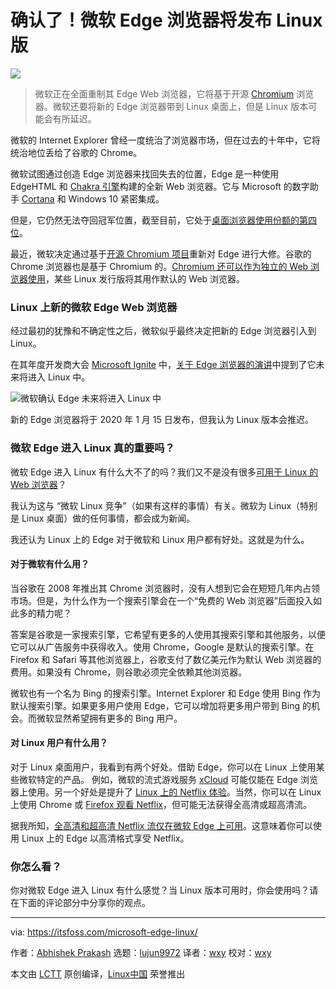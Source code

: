 [#]: collector: (lujun9972)
[#]: translator: (wxy)
[#]: reviewer: (wxy)
[#]: publisher: ( )
[#]: url: ( )
[#]: subject: (Confirmed! Microsoft Edge Will be Available on Linux)
[#]: via: (https://itsfoss.com/microsoft-edge-linux/)
[#]: author: (Abhishek Prakash https://itsfoss.com/author/abhishek/)

确认了！微软 Edge 浏览器将发布 Linux 版
======

![](https://img.linux.net.cn/data/attachment/album/201911/11/164600uv7yrbe7gtkxi4xg.jpg)

> 微软正在全面重制其 Edge Web 浏览器，它将基于开源 [Chromium][2] 浏览器。微软还要将新的 Edge 浏览器带到 Linux 桌面上，但是 Linux 版本可能会有所延迟。

微软的 Internet Explorer 曾经一度统治了浏览器市场，但在过去的十年中，它将统治地位丢给了谷歌的  Chrome。

微软试图通过创造 Edge 浏览器来找回失去的位置，Edge 是一种使用 EdgeHTML 和 [Chakra 引擎][6]构建的全新 Web 浏览器。它与 Microsoft 的数字助手 [Cortana][7] 和 Windows 10 紧密集成。

但是，它仍然无法夺回冠军位置，截至目前，它处于[桌面浏览器使用份额的第四位][8]。

最近，微软决定通过基于[开源 Chromium 项目][9]重新对 Edge 进行大修。谷歌的 Chrome 浏览器也是基于 Chromium 的。[Chromium 还可以作为独立的 Web 浏览器使用][2]，某些 Linux 发行版将其用作默认的 Web 浏览器。

### Linux 上新的微软 Edge Web 浏览器

经过最初的犹豫和不确定性之后，微软似乎最终决定把新的 Edge 浏览器引入到 Linux。

在其年度开发商大会 [Microsoft Ignite][10] 中，[关于 Edge 浏览器的演讲][11]中提到了它未来将进入 Linux 中。

![微软确认 Edge 未来将进入 Linux 中][12]

新的 Edge 浏览器将于 2020 年 1 月 15 日发布，但我认为 Linux 版本会推迟。

### 微软 Edge 进入 Linux 真的重要吗？

微软 Edge 进入 Linux 有什么大不了的吗？我们又不是没有很多[可用于 Linux 的 Web 浏览器][13]？

我认为这与 “微软 Linux 竞争”（如果有这样的事情）有关。微软为 Linux（特别是 Linux 桌面）做的任何事情，都会成为新闻。

我还认为 Linux 上的 Edge 对于微软和 Linux 用户都有好处。这就是为什么。

#### 对于微软有什么用？

当谷歌在 2008 年推出其 Chrome 浏览器时，没有人想到它会在短短几年内占领市场。但是，为什么作为一个搜索引擎会在一个“免费的 Web 浏览器”后面投入如此多的精力呢？

答案是谷歌是一家搜索引擎，它希望有更多的人使用其搜索引擎和其他服务，以便它可以从广告服务中获得收入。使用 Chrome，Google 是默认的搜索引擎。在 Firefox 和 Safari 等其他浏览器上，谷歌支付了数亿美元作为默认 Web 浏览器的费用。如果没有 Chrome，则谷歌必须完全依赖其他浏览器。

微软也有一个名为 Bing 的搜索引擎。Internet Explorer 和 Edge 使用 Bing 作为默认搜索引擎。如果更多用户使用 Edge，它可以增加将更多用户带到 Bing 的机会。而微软显然希望拥有更多的 Bing 用户。

#### 对 Linux 用户有什么用？

对于 Linux 桌面用户，我看到有两个好处。借助 Edge，你可以在 Linux 上使用某些微软特定的产品。 例如，微软的流式游戏服务 [xCloud][14] 可能仅能在 Edge 浏览器上使用。另一个好处是提升了 [Linux 上的 Netflix 体验][15]。当然，你可以在 Linux 上使用 Chrome 或 [Firefox 观看 Netflix][16]，但可能无法获得全高清或超高清流。

据我所知，[全高清和超高清 Netflix 流仅在微软 Edge 上可用][17]。这意味着你可以使用 Linux 上的 Edge 以高清格式享受 Netflix。

### 你怎么看？

你对微软 Edge 进入 Linux 有什么感觉？当 Linux 版本可用时，你会使用吗？请在下面的评论部分中分享你的观点。

--------------------------------------------------------------------------------

via: https://itsfoss.com/microsoft-edge-linux/

作者：[Abhishek Prakash][a]
选题：[lujun9972][b]
译者：[wxy](https://github.com/wxy)
校对：[wxy](https://github.com/wxy)

本文由 [LCTT](https://github.com/LCTT/TranslateProject) 原创编译，[Linux中国](https://linux.cn/) 荣誉推出

[a]: https://itsfoss.com/author/abhishek/
[b]: https://github.com/lujun9972
[1]: https://i0.wp.com/itsfoss.com/wp-content/uploads/2019/11/microsoft_edge_logo_transparent.png?ssl=1
[2]: https://itsfoss.com/install-chromium-ubuntu/
[3]: https://twitter.com/hashtag/opensource?src=hash&ref_src=twsrc%5Etfw
[4]: https://t.co/Co5Xj3dKIQ
[5]: https://twitter.com/abhishek_foss/status/844666818665025537?ref_src=twsrc%5Etfw
[6]: https://itsfoss.com/microsoft-chakra-core/
[7]: https://www.microsoft.com/en-in/windows/cortana
[8]: https://en.wikipedia.org/wiki/Usage_share_of_web_browsers
[9]: https://www.chromium.org/Home
[10]: https://www.microsoft.com/en-us/ignite
[11]: https://myignite.techcommunity.microsoft.com/sessions/79341?source=sessions
[12]: https://i0.wp.com/itsfoss.com/wp-content/uploads/2019/11/Microsoft_Edge_Linux.jpg?ssl=1
[13]: https://itsfoss.com/open-source-browsers-linux/
[14]: https://www.pocket-lint.com/games/news/147429-what-is-xbox-project-xcloud-cloud-gaming-service-price-release-date-devices
[15]: https://itsfoss.com/watch-netflix-in-ubuntu-linux/
[16]: https://itsfoss.com/netflix-firefox-linux/
[17]: https://help.netflix.com/en/node/23742
